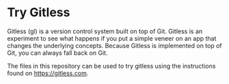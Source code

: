 # Try Gitless

Gitless (gl) is a version control system built on top of Git. Gitless is an experiment to see what happens if you put a simple veneer on an app that changes the underlying concepts. Because Gitless is implemented on top of Git, you can always fall back on Git.

The files in this repository can be used to try gitless using the instructions found on https://gitless.com.
